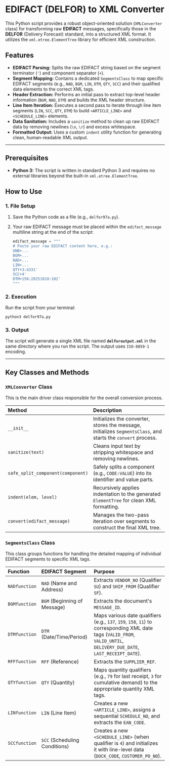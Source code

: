 # EDIFACT (DELFOR) to XML Converter

This Python script provides a robust object-oriented solution (`XMLConverter` class) for transforming raw **EDIFACT** messages, specifically those in the **DELFOR** (Delivery Forecast) standard, into a structured XML format. It utilizes the `xml.etree.ElementTree` library for efficient XML construction.

## Features

  * **EDIFACT Parsing:** Splits the raw EDIFACT string based on the segment terminator (`'`) and component separator (`+`).
  * **Segment Mapping:** Contains a dedicated `SegmentsClass` to map specific EDIFACT segments (e.g., `NAD`, `BGM`, `LIN`, `DTM`, `QTY`, `SCC`) and their qualified data elements to the correct XML tags.
  * **Header Extraction:** Performs an initial pass to extract top-level header information (`BGM`, `NAD`, `DTM`) and builds the XML header structure.
  * **Line Item Iteration:** Executes a second pass to iterate through line item segments (`LIN`, `SCC`, `QTY`, `DTM`) to build `<ARTICLE_LINE>` and `<SCHEDULE_LINE>` elements.
  * **Data Sanitation:** Includes a `sanitize` method to clean up raw EDIFACT data by removing newlines (`\n`, `\r`) and excess whitespace.
  * **Formatted Output:** Uses a custom `indent` utility function for generating clean, human-readable XML output.

-----

## Prerequisites

  * **Python 3:** The script is written in standard Python 3 and requires no external libraries beyond the built-in `xml.etree.ElementTree`.

## How to Use

### 1\. File Setup

1.  Save the Python code as a file (e.g., `delfor97a.py`).

2.  Your raw EDIFACT message must be placed within the `edifact_message` multiline string at the end of the script:

    ```python
    edifact_message = """
    # Paste your raw EDIFACT content here, e.g.:
    UNB+...
    BGM+...
    NAD+...
    LIN+...
    QTY+3:4331'
    SCC+4'
    DTM+158:20251010:102'
    """
    ```

### 2\. Execution

Run the script from your terminal:

```bash
python3 delfor97a.py
```

### 3\. Output

The script will generate a single XML file named **`delforoutput.xml`** in the same directory where you run the script. The output uses `ISO-8859-1` encoding.

-----

## Key Classes and Methods

### `XMLConverter` Class

This is the main driver class responsible for the overall conversion process.

| Method | Description |
| :--- | :--- |
| `__init__` | Initializes the converter, stores the message, initializes `SegmentsClass`, and starts the `convert` process. |
| `sanitize(text)` | Cleans input text by stripping whitespace and removing newlines. |
| `safe_split_component(component)` | Safely splits a component (e.g., `CODE:VALUE`) into its identifier and value parts. |
| `indent(elem, level)` | Recursively applies indentation to the generated `ElementTree` for clean XML formatting. |
| `convert(edifact_message)` | Manages the two-pass iteration over segments to construct the final XML tree. |

### `SegmentsClass` Class

This class groups functions for handling the detailed mapping of individual EDIFACT segments to specific XML tags.

| Function | EDIFACT Segment | Purpose |
| :--- | :--- | :--- |
| `NADfunction` | `NAD` (Name and Address) | Extracts `VENDOR_NO` (Qualifier `SU`) and `SHIP_FROM` (Qualifier `SF`). |
| `BGMfunction` | `BGM` (Beginning of Message) | Extracts the document's `MESSAGE_ID`. |
| `DTMfunction` | `DTM` (Date/Time/Period) | Maps various date qualifiers (e.g., `137`, `159`, `158`, `11`) to corresponding XML date tags (`VALID_FROM`, `VALID_UNTIL`, `DELIVERY_DUE_DATE`, `LAST_RECEIPT_DATE`). |
| `RFFfunction` | `RFF` (Reference) | Extracts the `SUPPLIER_REF`. |
| `QTYfunction` | `QTY` (Quantity) | Maps quantity qualifiers (e.g., `79` for last receipt, `3` for cumulative demand) to the appropriate quantity XML tags. |
| `LINfunction` | `LIN` (Line Item) | Creates a new `<ARTICLE_LINE>`, assigns a sequential `SCHEDULE_NO`, and extracts the `EAN_CODE`. |
| `SCCfunction` | `SCC` (Scheduling Conditions) | Creates a new `<SCHEDULE_LINE>` (when qualifier is `4`) and initializes it with line-level data (`DOCK_CODE`, `CUSTOMER_PO_NO`). |
